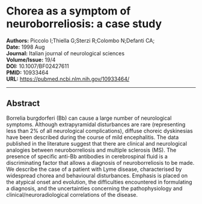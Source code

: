 # Chorea as a symptom of neuroborreliosis: a case study

**Authors:** Piccolo I;Thiella G;Sterzi R;Colombo N;Defanti CA;  
**Date:** 1998 Aug  
**Journal:** Italian journal of neurological sciences  
**Volume/Issue:** 19/4  
**DOI:** 10.1007/BF02427611  
**PMID:** 10933464  
**URL:** https://pubmed.ncbi.nlm.nih.gov/10933464/

---

## Abstract

Borrelia burgdorferi (Bb) can cause a large number of neurological symptoms. Although extrapyramidal disturbances are rare (representing less than 2% of all neurological complications), diffuse choreic dyskinesias have been described during the course of mild encephalitis. The data published in the literature suggest that there are clinical and neurological analogies between neuroborreliosis and multiple sclerosis (MS). The presence of specific anti-Bb antibodies in cerebrospinal fluid is a discriminating factor that allows a diagnosis of neuroborreliosis to be made. We describe the case of a patient with Lyme disease, characterised by widespread chorea and behavioural disturbances. Emphasis is placed on the atypical onset and evolution, the difficulties encountered in formulating a diagnosis, and the uncertainties concerning the pathophysiology and clinical/neuroradiological correlations of the disease.
